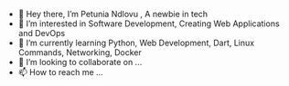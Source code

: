 - 👋 Hey there, I’m Petunia Ndlovu , A newbie in tech
- 👀 I’m interested in Software Development, Creating Web Applications and DevOps
- 🌱 I’m currently learning Python, Web Development, Dart, Linux Commands, Networking, Docker
- 💞️ I’m looking to collaborate on ...
- 📫 How to reach me ...

<!---
PetuniaNdlovu/PetuniaNdlovu is a ✨ special ✨ repository because its `README.md` (this file) appears on your GitHub profile.
You can click the Preview link to take a look at your changes.
--->
